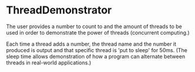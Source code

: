 ThreadDemonstrator
================
The user provides a number to count to and the amount of threads to be used in order to demonstrate the power of threads (concurrent computing.)

Each time a thread adds a number, the thread name and the number it produced is output and that specific thread is 'put to sleep' for 50ms. (The sleep time allows demonstration of how a program can alternate between threads in real-world applications.)

